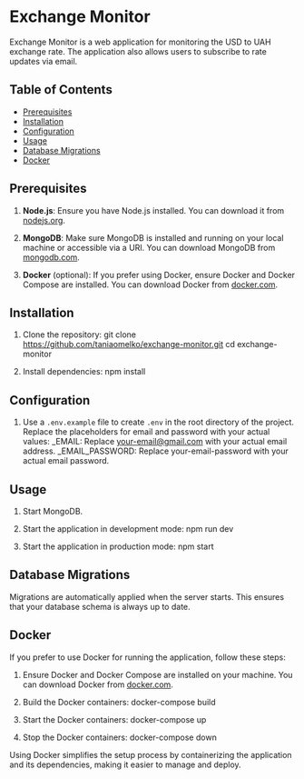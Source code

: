 # Exchange Monitor

Exchange Monitor is a web application for monitoring the USD to UAH exchange rate. The application also allows users to subscribe to rate updates via email.

## Table of Contents

- [Prerequisites](#prerequisites)
- [Installation](#installation)
- [Configuration](#configuration)
- [Usage](#usage)
- [Database Migrations](#database-migrations)
- [Docker](#docker)

## Prerequisites

1. **Node.js**: Ensure you have Node.js installed. You can download it from [nodejs.org](https://nodejs.org/).

2. **MongoDB**: Make sure MongoDB is installed and running on your local machine or accessible via a URI. You can download MongoDB from [mongodb.com](https://www.mongodb.com/).

3. **Docker** (optional): If you prefer using Docker, ensure Docker and Docker Compose are installed. You can download Docker from [docker.com](https://www.docker.com/).

## Installation

1. Clone the repository:
    git clone https://github.com/taniaomelko/exchange-monitor.git
    cd exchange-monitor

2. Install dependencies:
    npm install

## Configuration

1. Use a `.env.example` file to create `.env` in the root directory of the project. Replace the placeholders for email and password with your actual values:
    _EMAIL: Replace your-email@gmail.com with your actual email address.
    _EMAIL_PASSWORD: Replace your-email-password with your actual email password.

## Usage

1. Start MongoDB.

2. Start the application in development mode:
    npm run dev

3. Start the application in production mode:
    npm start

## Database Migrations

Migrations are automatically applied when the server starts. This ensures that your database schema is always up to date.

## Docker

If you prefer to use Docker for running the application, follow these steps:

1. Ensure Docker and Docker Compose are installed on your machine. You can download Docker from [docker.com](https://www.docker.com/).

2. Build the Docker containers:
    docker-compose build

3. Start the Docker containers:
    docker-compose up

4. Stop the Docker containers:
    docker-compose down

Using Docker simplifies the setup process by containerizing the application and its dependencies, making it easier to manage and deploy.
